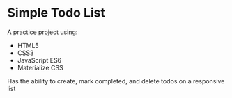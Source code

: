 # Simple Todo List

A practice project using:
* HTML5
* CSS3
* JavaScript ES6
* Materialize CSS

Has the ability to create, mark completed, and delete todos on a responsive list